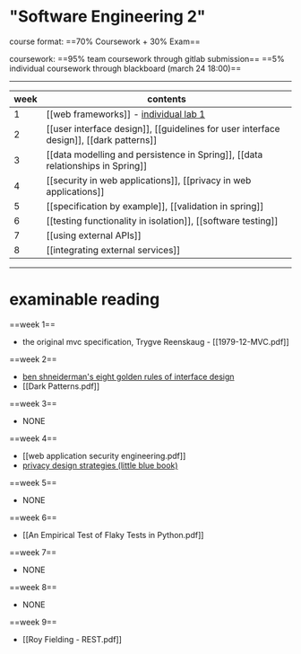 # "Software Engineering 2"

course format:
==70% Coursework + 30% Exam==

coursework:
==95% team coursework through gitlab submission==
==5% individual coursework through blackboard (march 24 18:00)==

***
| week | contents                                                                                                                                                         |
| ---- | ---------------------------------------------------------------------------------------------------------------------------------------------------------------- |
| 1    | [[web frameworks]]    - [individual lab 1](https://online.manchester.ac.uk/webapps/blackboard/content/listContent.jsp?course_id=_72771_1&content_id=_13877076_1) |
| 2    | [[user interface design]], [[guidelines for user interface design]], [[dark patterns]]                                                                           |
| 3    | [[data modelling and persistence in Spring]], [[data relationships in Spring]]                                                                                   |
| 4    | [[security in web applications]], [[privacy in web applications]]                                                                                                |
| 5    | [[specification by example]], [[validation in spring]]                                                                                                           |
| 6    | [[testing functionality in isolation]], [[software testing]]                                                                                                     |
| 7    | [[using external APIs]]                                                                                                                                          |
| 8    | [[integrating external services]]                                                                                                                                                                 |

***
# examinable reading
==week 1==
- the original mvc specification, Trygve Reenskaug - [[1979-12-MVC.pdf]]

==week 2==
- [ben shneiderman's eight golden rules of interface design](https://www.cs.umd.edu/users/ben/goldenrules.html)
- [[Dark Patterns.pdf]]

==week 3==
- NONE

==week 4==
- [[web application security engineering.pdf]]
- [privacy design strategies (little blue book)](https://www.cs.ru.nl/~jhh/publications/pds-booklet.pdf)

==week 5==
- NONE

==week 6==
- [[An Empirical Test of Flaky Tests in Python.pdf]]

==week 7==
- NONE

==week 8==
- NONE

==week 9==
- [[Roy Fielding - REST.pdf]]